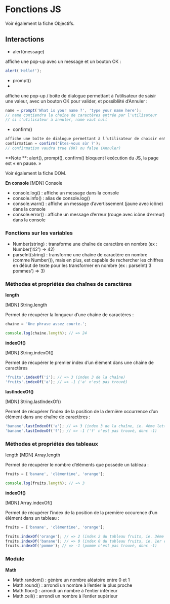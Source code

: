 # Fonctions JS
Voir également la fiche Objectifs.

## Interactions

- alert(message)

affiche une pop-up avec un message et un bouton OK :
```js
alert('Hello!');
```

- prompt()
- 
affiche une pop-up / boîte de dialogue permettant à l’utilisateur de saisir une valeur, avec un bouton OK pour valider, et possibliité d’Annuler :
```js
name = prompt('What is your name ?', 'type your name here');
// name contiendra la chaîne de caractères entrée par l'utilisateur
// si l'utilisateur à annuler, name vaut null
```

- confirm()
```js
affiche une boîte de dialogue permettant à l’utilisateur de choisir entre Annuler et OK :
confirmation = confirm('Êtes-vous sûr ?');
// confirmation vaudra true (OK) ou false (Annuler)
```
**Note **: alert(), prompt(), confirm() bloquent l’exécution du JS, la page est « en pause. »

Voir également la fiche DOM.

**En console**
[MDN] Console

- console.log() : affiche un message dans la console
- console.info() : alias de console.log()
- console.warn() : affiche un message d’avertissement (jaune avec icône) dans la console
- console.error() : affiche un message d’erreur (rouge avec icône d’erreur) dans la console
### Fonctions sur les variables
- Number(string) : transforme une chaîne de caractère en nombre (ex : Number('42') => 42)
- parseInt(string) : transforme une chaîne de caractère en nombre (comme Number()), mais en plus, est capable de rechercher les chiffres en début de texte pour les transformer en nombre (ex : parseInt('3 pommes') => 3)

### Méthodes et propriétés des chaînes de caractères
**length**

[MDN] String.length

Permet de récupérer la longueur d’une chaîne de caractères :
```js
chaine = 'Une phrase assez courte.';

console.log(chaine.length); // => 24
```
**indexOf()**

[MDN] String.indexOf()

Permet de récupérer le premier index d’un élément dans une chaîne de caractères
```js
'fruits'.indexOf('i'); // => 3 (index 3 de la chaîne)
'fruits'.indexOf('a'); // => -1 ('a' n'est pas trouvé)
```
**lastIndexOf()**

[MDN] String.lastIndexOf()

Permet de récupérer l’index de la position de la dernière occurrence d’un élément dans une chaîne de caractères :
```js
'banane'.lastIndexOf('a'); // => 3 (index 3 de la chaîne, ie. 4ème lettre)
'banane'.lastIndexOf('f'); // => -1 ('f' n'est pas trouvé, donc -1)
```
### Méthodes et propriétés des tableaux
length
[MDN] Array.length

Permet de récupérer le nombre d’éléments que possède un tableau :
```js
fruits = ['banane', 'clémentine', 'orange'];

console.log(fruits.length); // => 3
```

**indexOf()**

[MDN] Array.indexOf()

Permet de récupérer l’index de la position de la première occurence d’un élément dans un tableau :
```js
fruits = ['banane', 'clémentine', 'orange'];

fruits.indexOf('orange'); // => 2 (index 2 du tableau fruits, ie. 3ème élément)
fruits.indexOf('banane'); // => 0 (index 0 du tableau fruits, ie. 1er élément)
fruits.indexOf('pomme'); // => -1 (pomme n'est pas trouvé, donc -1)
```
### Module 
**Math**

- Math.random() : génère un nombre aléatoire entre 0 et 1
- Math.round() : arrondi un nombre à l’entier le plus proche
- Math.floor() : arrondi un nombre à l’entier inférieur
- Math.ceil() : arrondi un nombre à l’entier supérieur